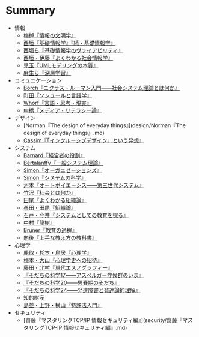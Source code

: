 # Summary
* 情報
	* [梅棹『情報の文明学』](information/梅棹『情報の文明学』.md)
	* [西垣『基礎情報学』『続・基礎情報学』](information/西垣『基礎情報学』『続・基礎情報学』.md)
	* [西垣ら『基礎情報学のヴァイアビリティ』](information/西垣ら『基礎情報学のヴァイアビリティ』.md)
	* [西垣・伊藤『よくわかる社会情報学』](information/西垣・伊藤『よくわかる社会情報学』.md)
	* [児玉『UMLモデリングの本質』](information/児玉『UMLモデリングの本質』.md)
	* [麻生ら『深層学習』](information/麻生ら『深層学習』.md)
* コミュニケーション
	* [Borch『ニクラス・ルーマン入門――社会システム理論とは何か』](communication/Borch『ニクラス・ルーマン入門――社会システム理論とは何か』.md)
	* [町田『ソシュールと言語学』](communication/町田『ソシュールと言語学』.md)
	* [Whorf『言語・思考・現実』](communication/Whorf『言語・思考・現実』.md)
	* [中橋『メディア・リテラシー論』](communication/中橋『メディア・リテラシー論』.md)
* デザイン
	* [Norman『The design of everyday things』](design/Norman『The design of everyday things』.md)
	* [Cassim『「インクルーシブデザイン」という発想』](design/Cassim『「インクルーシブデザイン」という発想』.md)
* システム
	* [Barnard『経営者の役割』](system/Barnard『経営者の役割』.md)
	* [Bertalanffy『一般システム理論』](system/Bertalanffy『一般システム理論』.md)
	* [Simon『オーガニゼーションズ』](system/Simon『オーガニゼーションズ』.md)
	* [Simon『システムの科学』](system/Simon『システムの科学』.md)
	* [河本『オートポイエーシス――第三世代システム』](system/河本『オートポイエーシス――第三世代システム』.md)
	* [竹沢『社会とは何か』](system/竹沢『社会とは何か』.md)
	* [田尾『よくわかる組織論』](system/田尾『よくわかる組織論』.md)
	* [桑田・田尾『組織論』](system/桑田・田尾『組織論』.md)
	* [石戸・今井『システムとしての教育を探る』](system/石戸・今井『システムとしての教育を探る』.md)
	* [中村『龍樹』](system/中村『龍樹』.md)
	* [Bruner『教育の過程』](system/Bruner『教育の過程』.md)
	* [向後『上手な教え方の教科書』](system/向後『上手な教え方の教科書』.md)
* 心理学
	* [鹿取・杉本・鳥居『心理学』](psychology/鹿取・杉本・鳥居『心理学』.md)
	* [梅本・大山『心理学史への招待』](psychology/梅本・大山『心理学史への招待』.md)
	* [藤田・北村『現代エスノグラフィー』](psychology/藤田・北村『現代エスノグラフィー』.md)
	* [『そだちの科学17――アスペルガー症候群のいま』](psychology/『そだちの科学17――アスペルガー症候群のいま』.md)
	* [『そだちの科学20――思春期のそだち』](psychology/『そだちの科学20――思春期のそだち』.md)
	* [『そだちの科学24――発達障害と発達論的理解』](psychology/『そだちの科学24――発達障害と発達論的理解』.md)
	* 知的財産
	* [島並・上野・横山『特許法入門』](intellectualproperty/島並・上野・横山『特許法入門』.md)
* セキュリティ
	* [齋藤『マスタリングTCP/IP 情報セキュリティ編』](security/齋藤『マスタリングTCP-IP 情報セキュリティ編』.md)


